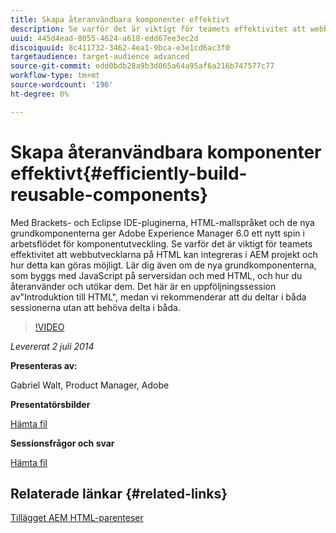 ```yaml
---
title: Skapa återanvändbara komponenter effektivt
description: Se varför det är viktigt för teamets effektivitet att webbutvecklarna på HTML kan integreras i AEM projekt och hur detta kan göras möjligt. Lär dig även om de nya grundkomponenterna, som byggs med JavaScript på serversidan och med HTML, och hur du återanvänder och utökar dem.
uuid: 445d4ead-8055-4624-a618-edd67ee3ec2d
discoiquuid: 8c411732-3462-4ea1-9bca-e3e1cd6ac3f0
targetaudience: target-audience advanced
source-git-commit: edd0bdb28a9b3d065a64a95af6a216b747577c77
workflow-type: tm+mt
source-wordcount: '196'
ht-degree: 0%

---
```


# Skapa återanvändbara komponenter effektivt{#efficiently-build-reusable-components}

Med Brackets- och Eclipse IDE-pluginerna, HTML-mallspråket och de nya grundkomponenterna ger Adobe Experience Manager 6.0 ett nytt spin i arbetsflödet för komponentutveckling. Se varför det är viktigt för teamets effektivitet att webbutvecklarna på HTML kan integreras i AEM projekt och hur detta kan göras möjligt. Lär dig även om de nya grundkomponenterna, som byggs med JavaScript på serversidan och med HTML, och hur du återanvänder och utökar dem. Det här är en uppföljningssession av&quot;Introduktion till HTML&quot;, medan vi rekommenderar att du deltar i båda sessionerna utan att behöva delta i båda.

>[!VIDEO](https://video.tv.adobe.com/v/19503/?quality=9)

*Levererat 2 juli 2014*

**Presenteras av:**

Gabriel Walt, Product Manager, Adobe

**Presentatörsbilder**

[Hämta fil](assets/efficiently-build-reusable-components.pdf)

**Sessionsfrågor och svar**

[Hämta fil](assets/efficiently-build-reusable-components-q-a.pdf)

## Relaterade länkar {#related-links}

[Tillägget AEM HTML-parenteser](https://github.com/Adobe-Marketing-Cloud/aem-brackets-extension#AEM6#BeautifulMarkup)

<!--
[Get back to the Overview](https://helpx.adobe.com/experience-manager/kt/eseminars/gems/aem-index.html)
-->
